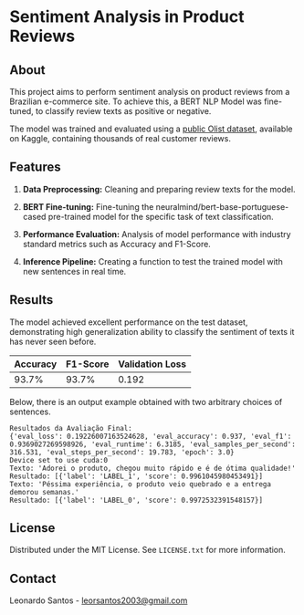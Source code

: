 # Sentiment Analysis in Product Reviews

## About

This project aims to perform sentiment analysis on product reviews from a Brazilian e-commerce site. To achieve this, a BERT NLP Model was fine-tuned, to classify review texts as positive or negative.

The model was trained and evaluated using a [public Olist dataset](https://www.kaggle.com/datasets/olistbr/brazilian-ecommerce), available on Kaggle, containing thousands of real customer reviews.

## Features

1. **Data Preprocessing:** Cleaning and preparing review texts for the model.

2. **BERT Fine-tuning:** Fine-tuning the neuralmind/bert-base-portuguese-cased pre-trained model for the specific task of text classification.

3. **Performance Evaluation:** Analysis of model performance with industry standard metrics such as Accuracy and F1-Score.

4. **Inference Pipeline:** Creating a function to test the trained model with new sentences in real time.

## Results

The model achieved excellent performance on the test dataset, demonstrating high generalization ability to classify the sentiment of texts it has never seen before.

| Accuracy | F1-Score | Validation Loss |
|----------|----------|-----------------|
| 93.7% | 93.7% | 0.192 |

Below, there is an output example obtained with two arbitrary choices of sentences.

```console
Resultados da Avaliação Final:
{'eval_loss': 0.19226007163524628, 'eval_accuracy': 0.937, 'eval_f1': 0.9369027269598926, 'eval_runtime': 6.3185, 'eval_samples_per_second': 316.531, 'eval_steps_per_second': 19.783, 'epoch': 3.0}
Device set to use cuda:0
Texto: 'Adorei o produto, chegou muito rápido e é de ótima qualidade!'
Resultado: [{'label': 'LABEL_1', 'score': 0.9961045980453491}]
Texto: 'Péssima experiência, o produto veio quebrado e a entrega demorou semanas.'
Resultado: [{'label': 'LABEL_0', 'score': 0.9972532391548157}]
```

## License

Distributed under the MIT License. See `LICENSE.txt` for more information.

## Contact

Leonardo Santos - <leorsantos2003@gmail.com>
